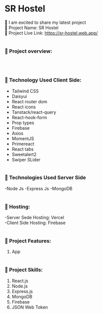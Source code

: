 # SR Hostel


🚀 I am excited to share my latest project
<br/>
🔹 Project Name: SR Hostel <br/>
🔹 Project Live Link: https://sr-hostel.web.app/
<br/><br/>
### 🔹 Project overview: 
<br/><br/>

### 🔹 Technology Used Client Side:
- Tailwind CSS
- Daisyui
- React router dom
- React icons
- Tanstack/react-query
- React-hook-form
- Prop types
- Firebase
- Axios
- MomentJS
- Primereact
- React tabs
- Sweetalert2
- Swiper SLider
<br/><br/>

### 🔹 Technologies Used Server Side
-Node Js
-Express Js
-MongoDB
<br/><br/>

### 🔹 Hosting: 
-Server Sede Hosting: Vercel<br/>
-Client Side Hosting: Firebase
<br/><br/>

### 🔹 Project Features:

1. App
<br/><br/>

### 🔹 Project Skills:
1. React.js
3. Node.js
4. Express.js
5. MongoDB
6. Firebase
7. JSON Web Token
